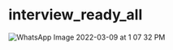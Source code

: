 # interview_ready_all
![WhatsApp Image 2022-03-09 at 1 07 32 PM](https://user-images.githubusercontent.com/93249869/157398064-bc64bdce-a038-4e71-93b0-532053da6a89.jpeg)

